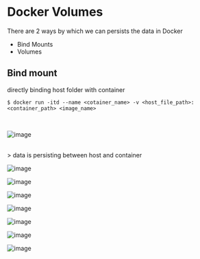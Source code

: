 # Docker Volumes

There are 2 ways by which we can persists the data in Docker

- Bind Mounts
- Volumes

## Bind mount

directly binding host folder with container

```
$ docker run -itd --name <cotainer_name> -v <host_file_path>:<container_path> <image_name>
```

</br>

![image](https://github.com/suryaadev/DevOps-Projects/assets/47253310/6092ce96-1b23-450c-a104-87d0bba98208)

</br>
> data is persisting between host and container


![image](https://github.com/suryaadev/DevOps-Projects/assets/47253310/7a305ee0-cdd9-4565-b117-85366bbfe5e8)

![image](https://github.com/suryaadev/DevOps-Projects/assets/47253310/a85a8263-2ade-4d8b-98fe-78c2af87b82c)

![image](https://github.com/suryaadev/DevOps-Projects/assets/47253310/b18253c2-8948-4630-a329-a6f8d9ed2189)

![image](https://github.com/suryaadev/DevOps-Projects/assets/47253310/ff460e3d-32e3-4d37-84aa-7bd336fe972a)

![image](https://github.com/suryaadev/DevOps-Projects/assets/47253310/bc45ce34-8a1d-417b-8364-44cb607a3dd3)

![image](https://github.com/suryaadev/DevOps-Projects/assets/47253310/36af27df-80a2-45a4-b686-12201670714a)

![image](https://github.com/suryaadev/DevOps-Projects/assets/47253310/072b02a1-4029-4be7-b3cb-3165f772944b)

